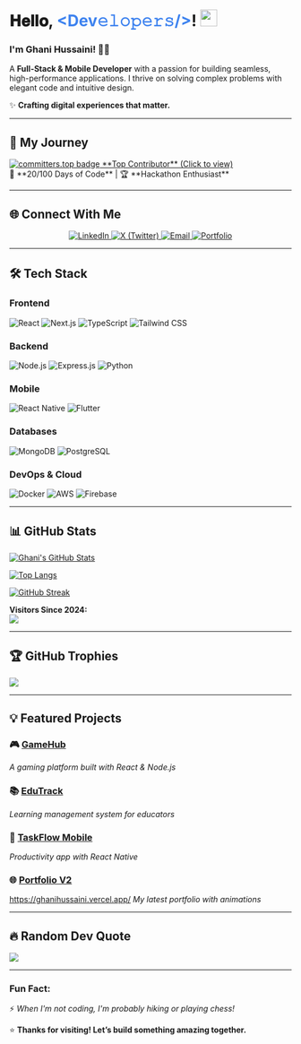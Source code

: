 # 𝐇𝐞𝐥𝐥𝐨, <span style="color: #3d82ef;">&lt;Dev𝚎𝚕𝚘𝚙𝚎𝚛𝚜/&gt;</span>! <img src="https://media.giphy.com/media/WUlplcMpOCEmTGBtBW/giphy.gif" width="30">

### **I'm Ghani Hussaini! 👨‍💻**  

A **Full-Stack & Mobile Developer** with a passion for building seamless, high-performance applications. I thrive on solving complex problems with elegant code and intuitive design.  

✨ **Crafting digital experiences that matter.**  

---

## 🚀 **My Journey**  

<div align="left" style="display: flex; align-items: center; gap: 15px;">
  <a href="https://user-badge.committers.top/afghanistan/GhaniHussaini">
    <img src="https://user-badge.committers.top/afghanistan/GhaniHussaini.svg" alt="committers.top badge">
    **Top Contributor** (Click to view)
  </a>
</div>  
📌 **20/100 Days of Code** | 🏆 **Hackathon Enthusiast**  

---

## 🌐 **Connect With Me**  

<div align="center">
  <a href="https://www.linkedin.com/in/ghani-hussaini-2a4059346" target="_blank">
    <img src="https://img.shields.io/badge/LinkedIn-0077B5?style=for-the-badge&logo=linkedin&logoColor=white" alt="LinkedIn">
  </a>
  <a href="https://x.com/HussainiGhani" target="_blank">
  <img src="https://img.shields.io/badge/X-1DA1F2?style=for-the-badge&logo=twitter&logoColor=white" alt="X (Twitter)">
</a>
<a href="mailto:ghanihussaini213@gmail.com">
  <img src="https://img.shields.io/badge/Email-D14836?style=for-the-badge&logo=gmail&logoColor=white" alt="Email">
</a>

  <a href="https://ghanihussaini.vercel.app/" target="_blank">
    <img src="https://img.shields.io/badge/Portfolio-FF5722?style=for-the-badge&logo=portfolio&logoColor=white" alt="Portfolio">
  </a>
</div>


---

## 🛠 **Tech Stack**  

### **Frontend**  
![React](https://img.shields.io/badge/React-61DAFB?style=flat&logo=react&logoColor=black)
![Next.js](https://img.shields.io/badge/Next.js-000000?style=flat&logo=next.js&logoColor=white)
![TypeScript](https://img.shields.io/badge/TypeScript-3178C6?style=flat&logo=typescript&logoColor=white)
![Tailwind CSS](https://img.shields.io/badge/Tailwind_CSS-38B2AC?style=flat&logo=tailwind-css&logoColor=white)

### **Backend**  
![Node.js](https://img.shields.io/badge/Node.js-339933?style=flat&logo=node.js&logoColor=white)
![Express.js](https://img.shields.io/badge/Express.js-000000?style=flat&logo=express&logoColor=white)
![Python](https://img.shields.io/badge/Python-3776AB?style=flat&logo=python&logoColor=white)

### **Mobile**  
![React Native](https://img.shields.io/badge/React_Native-61DAFB?style=flat&logo=react&logoColor=black)
![Flutter](https://img.shields.io/badge/Flutter-02569B?style=flat&logo=flutter&logoColor=white)

### **Databases**  
![MongoDB](https://img.shields.io/badge/MongoDB-47A248?style=flat&logo=mongodb&logoColor=white)
![PostgreSQL](https://img.shields.io/badge/PostgreSQL-4169E1?style=flat&logo=postgresql&logoColor=white)

### **DevOps & Cloud**  
![Docker](https://img.shields.io/badge/Docker-2496ED?style=flat&logo=docker&logoColor=white)
![AWS](https://img.shields.io/badge/AWS-FF9900?style=flat&logo=amazon-aws&logoColor=white)
![Firebase](https://img.shields.io/badge/Firebase-FFCA28?style=flat&logo=firebase&logoColor=black)

---

## 📊 **GitHub Stats**  

[![Ghani's GitHub Stats](https://github-readme-stats.vercel.app/api?username=GhaniHussaini&show_icons=true&count_private=true&theme=radical&hide=contribs,prs)](https://github.com/GhaniHussaini)  

[![Top Langs](https://github-readme-stats.vercel.app/api/top-langs/?username=GhaniHussaini&layout=compact&theme=radical)](https://github.com/GhaniHussaini)  

[![GitHub Streak](https://github-readme-streak-stats.herokuapp.com/?user=GhaniHussaini&theme=radical)](https://github.com/GhaniHussaini)  

**Visitors Since 2024:**  
![](https://komarev.com/ghpvc/?username=GhaniHussaini&color=blueviolet)  

---

## 🏆 **GitHub Trophies**  

![](https://github-profile-trophy.vercel.app/?username=GhaniHussaini&theme=radical&no-frame=false&no-bg=false&margin-w=4)  

---

## 💡 **Featured Projects**  

### 🎮 [GameHub](https://github.com/GhaniHussaini/gamehub)  
*A gaming platform built with React & Node.js*  

### 📚 [EduTrack](https://github.com/GhaniHussaini/edutrack)  
*Learning management system for educators*  

### 📱 [TaskFlow Mobile](https://github.com/GhaniHussaini/taskflow-mobile)  
*Productivity app with React Native*  

### 🌐 [Portfolio V2](https://ghani-hussaini.vercel.app/)  

https://ghanihussaini.vercel.app/
*My latest portfolio with animations*  

---

## 🔥 **Random Dev Quote**  

![](https://quotes-github-readme.vercel.app/api?type=horizontal&theme=radical)  

---

### **Fun Fact:**  
⚡ *When I'm not coding, I'm probably hiking or playing chess!*  

⭐ **Thanks for visiting! Let’s build something amazing together.**  
